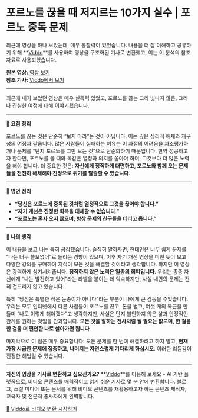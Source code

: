 # 포르노를 끊을 때 저지르는 10가지 실수 | 포르노 중독 문제

최근에 영상을 하나 보았는데, 매우 통찰력이 있었습니다. 내용을 더 잘 이해하고 공유하기 위해 **[Viddo](https://viddo.pro/)**를 사용하여 영상을 구조화된 기사로 변환했고, 이는 이 분석의 참조 자료로 사용되었습니다.

**원본 영상:** [영상 보기](https://www.youtube.com/watch?v=UWJCKQwCXR4)  
**참조 기사:** [Viddo에서 보기](https://viddo.pro/zh/video-result/22fa1819-7279-4682-be50-0d4ed6a6256a)

---

최근에 내가 보았던 영상은 매우 설득력 있었고, 포르노를 끊는 그리 빛나지 않은, 그러나 진실한 여정에 대해 이야기했습니다.

---

**📌 요점 정리**

포르노를 끊는 것은 단순히 “보지 마라”는 것이 아닙니다. 이는 깊은 심리적 해체와 재구성의 여정과 같습니다. 많은 사람들이 실패하는 이유는 이 과정의 어려움을 과소평가하거나 문제를 “단지 포르노를 그만 보는 것”으로 단순화하기 때문입니다. 만약 성공하고자 한다면, 포르노를 볼 때와 똑같은 열정과 의지를 쏟아야 하며, 그것보다 더 많은 노력을 해야 합니다. 더 중요한 것은: **자신에게 정직하게 대면하고, 포르노와 함께 오는 문제들을 천천히 해체해야 진정으로 위기를 탈출할 수 있습니다**.

---

**💬 명언 정리**

- **“당신은 포르노에 중독된 것처럼 열정적으로 그것을 끊어야 합니다.”**
- **“자기 개선은 진정한 회복을 대체할 수 없습니다.”**
- **“포르노는 혼자 오지 않으며, 항상 문제의 친구들을 데리고 옵니다.”**

---

**🧠 나의 생각**

이 내용을 보고 나는 특히 공감했습니다. 솔직히 말하자면, 현대인은 너무 쉽게 문제를 “나는 너무 쓸모없어”로 돌리는 경향이 있으며, 이후 자기 개선 영상을 미친 듯이 보고 다양한 강의를 구매하여 지식이 모든 것을 해결할 것이라고 생각합니다. 하지만 이 영상은 강력하게 상기시켜줍니다. **정직하지 않은 노력은 일종의 회피입니다**. 우리는 종종 자신에게 “나는 발전하고 있어”라는 라벨을 붙이는 데 익숙하지만, 사실 내면의 문제는 전혀 건드리지 않고 있습니다.

특히 “당신은 특별한 작은 눈송이가 아니다”라는 부분이 나에게 큰 감동을 주었습니다. 우리는 모두 인터넷에서 다른 사람들이 포르노를 끊고, 돈을 벌고, 여섯 개의 복근을 만들며 “나도 이렇게 해야겠다”고 생각하지만, 사실은 단지 불안하지 않은 삶과 안정적인 관계를 원하는 것임을 간과합니다. **모든 것을 잘하는 전사처럼 될 필요는 없으며, 한 걸음 한 걸음 더 편안한 나로 살아가면 됩니다**.

마지막으로 이 점은 매우 중요합니다: 모든 문제를 한 번에 해결하려고 하지 말고, **현재 가장 시급한 문제에 집중하고, 나머지는 자연스럽게 기다리게 하십시오**. 이러한 리듬감이 진정한 해법일 수 있습니다.

---

**자신의 영상을 기사로 변환하고 싶으신가요?** **[Viddo](https://viddo.pro/)**를 이용해 보세요 - AI 기반 플랫폼으로, 비디오 콘텐츠를 매력적이고 읽기 쉬운 기사로 몇 분 안에 변환합니다. 블로그, 소셜 미디어 또는 문서를 위해 비디오 콘텐츠를 재활용하고자 하는 콘텐츠 제작자, 교육자 및 전문직 종사자에게 완벽합니다.

[🚀 Viddo로 비디오 변환 시작하기](https://viddo.pro/)